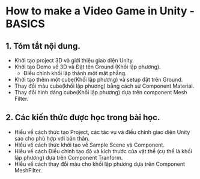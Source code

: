# How to make a Video Game in Unity - BASICS
## 1. Tóm tắt nội dung.
- Khởi tạo project 3D và giới thiệu giao diện Unity.
- Khởi tạo Demo về 3D và Đặt tên Ground (Khối lập phương).
  * Điều chỉnh khối lập thành một mặt phẳng.
- Khởi tạo thêm một cube(Khối lập phương) và  setup đặt trên Ground.
- Thay đổi màu cube(khối lập phương) bằng cách sử Component Material.
- Thay đổi hình dáng cube(Khối lập phương) dựa trên component Mesh Filter.
## 2. Các kiến thức được học trong bài học.
- Hiểu về cách thức tạo Project, các tác vụ và điều chỉnh giao diện Unity sao cho phù hợp với bản thân.
- Hiểu về cách thức khởi tạo về Sample Scene và Component.
- Hiểu về cách Điều chỉnh tạo độ và kích thước của vật thể (cụ thể là khối lập phương) dựa trên Component Tranform.
- Hiểu về cách thay đổi màu cho khối lập phương dựa trên Component MeshFilter.